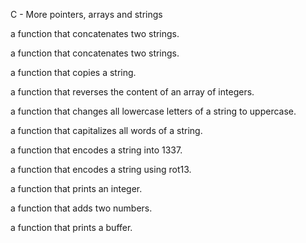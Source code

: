 C - More pointers, arrays and strings

a function that concatenates two strings.

a function that concatenates two strings.

a function that copies a string.

a function that reverses the content of an array of integers.

a function that changes all lowercase letters of a string to uppercase.

a function that capitalizes all words of a string.

a function that encodes a string into 1337.

a function that encodes a string using rot13.

a function that prints an integer.

a function that adds two numbers.

a function that prints a buffer.
